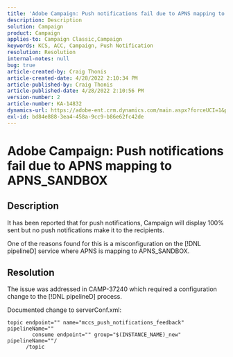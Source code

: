 ```yaml
---
title: 'Adobe Campaign: Push notifications fail due to APNS mapping to APNS_SANDBOX'
description: Description
solution: Campaign
product: Campaign
applies-to: Campaign Classic,Campaign
keywords: KCS, ACC, Campaign, Push Notification
resolution: Resolution
internal-notes: null
bug: true
article-created-by: Craig Thonis
article-created-date: 4/28/2022 2:10:34 PM
article-published-by: Craig Thonis
article-published-date: 4/28/2022 2:10:56 PM
version-number: 2
article-number: KA-14832
dynamics-url: https://adobe-ent.crm.dynamics.com/main.aspx?forceUCI=1&pagetype=entityrecord&etn=knowledgearticle&id=78703df3-fcc6-ec11-a7b6-0022480a10ee
exl-id: bd84e888-3ea4-458a-9cc9-b86e62fc42de
---
```

# Adobe Campaign: Push notifications fail due to APNS mapping to APNS_SANDBOX

## Description


It has been reported that for push notifications, Campaign will display 100% sent but no push notifications make it to the recipients.

One of the reasons found for this is a misconfiguration on the [!DNL pipelineD] service where APNS is mapping to APNS_SANDBOX.


## Resolution


The issue was addressed in CAMP-37240 which required a configuration change to the [!DNL pipelineD] process.

Documented change to serverConf.xml:


```
topic endpoint="" name="mccs_push_notifications_feedback" pipelineName=""
        consume endpoint="" group="$(INSTANCE_NAME)_new" pipelineName=""/
      /topic
```
